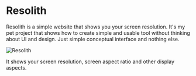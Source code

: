# Resolith

Resolith is a simple website that shows you your screen resolution. It's my pet project that shows how to create simple and usable tool without thinking about UI and design. Just simple conceptual interface and nothing else.

![Resolith](https://user-images.githubusercontent.com/12474739/85211065-31a5ec80-b34e-11ea-935a-aa94cf35b321.png)

It shows your screen resolution, screen aspect ratio and other display aspects.
